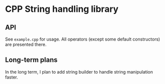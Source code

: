 # CPP String handling library

## API
 See `example.cpp` for usage. All operators (except some default constructors) are presented there.
 
## Long-term plans
 In the long term, I plan to add string builder to handle string manipulation faster.
